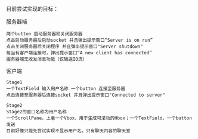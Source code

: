 目前尝试实现的目标：

服务器端 

    两个button 启动服务器和关闭服务器
    点击启动服务器后启动socket 并且弹出提示窗口“Server is on run”
    点击关闭服务器后关闭程序 并且弹出提示窗口"Server shutdown"
    每当有客户端连接时，弹出提示窗口“A new client has connected”
    服务器端无收发消息功能（仅输送IO流）

客户端

    Stage1
    一个TextField 输入用户名称 一个button 连接至服务器
    点击连接至服务器后连接socket 并且弹出提示窗口"Connected to server"
    
    Stage2
    Stage2的窗口名称为用户名称
    一个ScrollPane，上着一个Vbox，用于生成可滚动的Hbox；一个TextField，一个button 发送
    目前好像只能先尝试实现不显示用户名，只有聊天内容的聊天室
